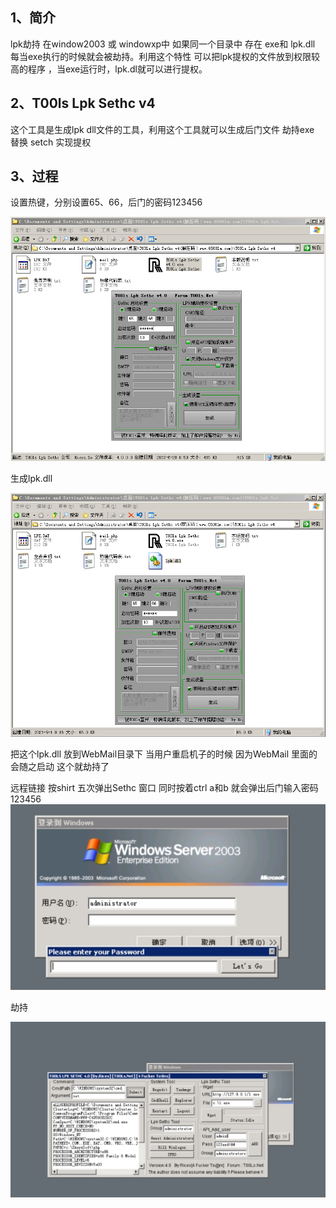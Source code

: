 ## 1、简介

lpk劫持  在window2003 或 windowxp中 如果同一个目录中 存在 exe和 lpk.dll 每当exe执行的时候就会被劫持。利用这个特性 可以把lpk提权的文件放到权限较高的程序 ，当exe运行时，lpk.dl就可以进行提权。

## 2、T00ls Lpk Sethc v4

这个工具是生成lpk dll文件的工具，利用这个工具就可以生成后门文件 劫持exe 替换 setch 实现提权 

## 3、过程

设置热键，分别设置65、66，后门的密码123456 

![image-20210501001541789](../../acess/image-20210501001541789.png)

 生成lpk.dll

![image-20210501001711767](../../acess/image-20210501001711767.png) 

把这个lpk.dll  放到WebMail目录下 当用户重启机子的时候 因为WebMail 里面的会随之启动 这个就劫持了

远程链接 按shirt 五次弹出Sethc 窗口 同时按着ctrl a和b 就会弹出后门输入密码123456![image-20210501005859512](../../acess/image-20210501005859512.png)

劫持

![image-20210501005923406](../../acess/image-20210501005923406.png) 